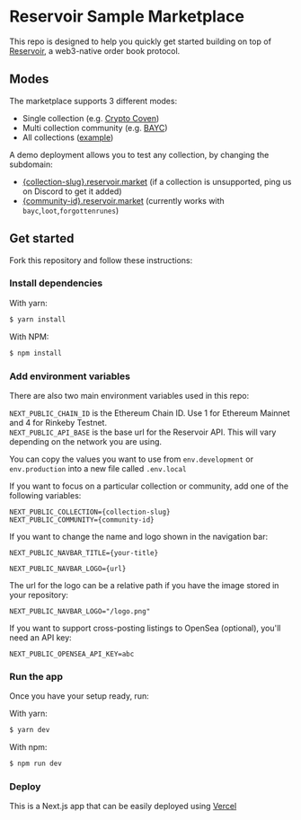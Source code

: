 # Reservoir Sample Marketplace

This repo is designed to help you quickly get started building on top of [Reservoir](https://reservoirprotocol.github.io/), a web3-native order book protocol.

## Modes

The marketplace supports 3 different modes:

- Single collection (e.g. [Crypto Coven](https://cryptocoven.reservoir.market))
- Multi collection community (e.g. [BAYC](https://bayc.reservoir.market))
- All collections ([example](https://www.reservoir.market))

A demo deployment allows you to test any collection, by changing the subdomain:

- [{collection-slug}.reservoir.market](https://cryptocoven.reservoir.market) (if a collection is unsupported, ping us on Discord to get it added)
- [{community-id}.reservoir.market](https://bayc.reservoir.market) (currently works with `bayc`,`loot`,`forgottenrunes`)

## Get started

Fork this repository and follow these instructions:

### Install dependencies

With yarn:

```bash
$ yarn install
```

With NPM:

```bash
$ npm install
```

### Add environment variables

There are also two main environment variables used in this repo:

`NEXT_PUBLIC_CHAIN_ID` is the Ethereum Chain ID. Use 1 for Ethereum Mainnet and 4 for Rinkeby Testnet.  
`NEXT_PUBLIC_API_BASE` is the base url for the Reservoir API. This will vary depending on the network you are using.

You can copy the values you want to use from `env.development` or `env.production` into a new file called `.env.local`

If you want to focus on a particular collection or community, add one of the following variables:

`NEXT_PUBLIC_COLLECTION={collection-slug}`  
`NEXT_PUBLIC_COMMUNITY={community-id}`

If you want to change the name and logo shown in the navigation bar:

`NEXT_PUBLIC_NAVBAR_TITLE={your-title}`

`NEXT_PUBLIC_NAVBAR_LOGO={url}`

The url for the logo can be a relative path if you have the image stored in your repository:

`NEXT_PUBLIC_NAVBAR_LOGO="/logo.png"`

If you want to support cross-posting listings to OpenSea (optional), you'll need an API key:

`NEXT_PUBLIC_OPENSEA_API_KEY=abc`

### Run the app

Once you have your setup ready, run:

With yarn:

```bash
$ yarn dev
```

With npm:

```bash
$ npm run dev
```

### Deploy

This is a Next.js app that can be easily deployed using [Vercel](https://vercel.com/)
